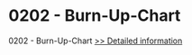 # 0202 - Burn-Up-Chart
0202 - Burn-Up-Chart
[>> Detailed information](https://secure.shareit.com/shareit/product.html?productid=301011984&affiliateid=200057808)